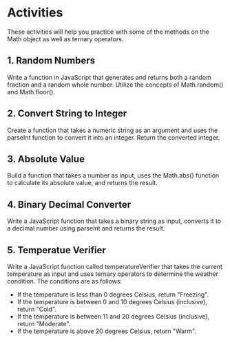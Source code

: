 # Activities

These activities will help you practice with some of the methods on the Math object as well as ternary operators.

## 1. Random Numbers

Write a function in JavaScript that generates and returns both a random fraction and a random whole number. Utilize the concepts of Math.random() and Math.floor().

## 2. Convert String to Integer

Create a function that takes a numeric string as an argument and uses the parseInt function to convert it into an integer. Return the converted integer.

## 3. Absolute Value

Build a function that takes a number as input, uses the Math.abs() function to calculate its absolute value, and returns the result.

## 4. Binary Decimal Converter

Write a JavaScript function that takes a binary string as input, converts it to a decimal number using parseInt and returns the result.

## 5. Temperatue Verifier

Write a JavaScript function called temperatureVerifier that takes the current temperature as input and uses ternary operators to determine the weather condition. The conditions are as follows:

- If the temperature is less than 0 degrees Celsius, return "Freezing".
- If the temperature is between 0 and 10 degrees Celsius (inclusive), return "Cold".
- If the temperature is between 11 and 20 degrees Celsius (inclusive), return "Moderate".
- If the temperature is above 20 degrees Celsius, return "Warm".
